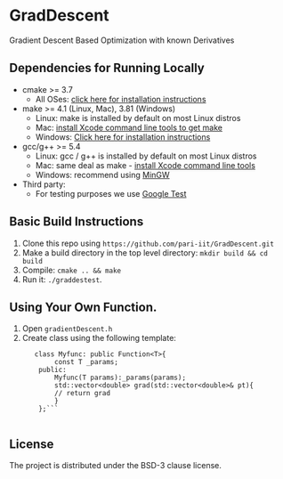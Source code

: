# GradDescent
Gradient Descent Based Optimization with known Derivatives


## Dependencies for Running Locally

* cmake >= 3.7
  * All OSes: [click here for installation instructions](https://cmake.org/install/)
* make >= 4.1 (Linux, Mac), 3.81 (Windows)
  * Linux: make is installed by default on most Linux distros
  * Mac: [install Xcode command line tools to get make](https://developer.apple.com/xcode/features/)
  * Windows: [Click here for installation instructions](http://gnuwin32.sourceforge.net/packages/make.htm)
* gcc/g++ >= 5.4
  * Linux: gcc / g++ is installed by default on most Linux distros
  * Mac: same deal as make - [install Xcode command line tools](https://developer.apple.com/xcode/features/)
  * Windows: recommend using [MinGW](http://www.mingw.org/)
* Third party:
  * For testing purposes we use [Google Test](https://github.com/google/googletest)

## Basic Build Instructions

1. Clone this repo using `https://github.com/pari-iit/GradDescent.git`
2. Make a build directory in the top level directory: `mkdir build && cd build`
3. Compile: `cmake .. && make`
4. Run it: `./graddestest`.

## Using Your Own Function. 

1. Open `gradientDescent.h`
2. Create class using the following template:
    ```template<typename T>
       class Myfunc: public Function<T>{
            const T _params;
        public:
            Myfunc(T params):_params(params);
            std::vector<double> grad(std::vector<double>& pt){
            // return grad
            }
        };```


## License

The project is distributed under the BSD-3 clause license.